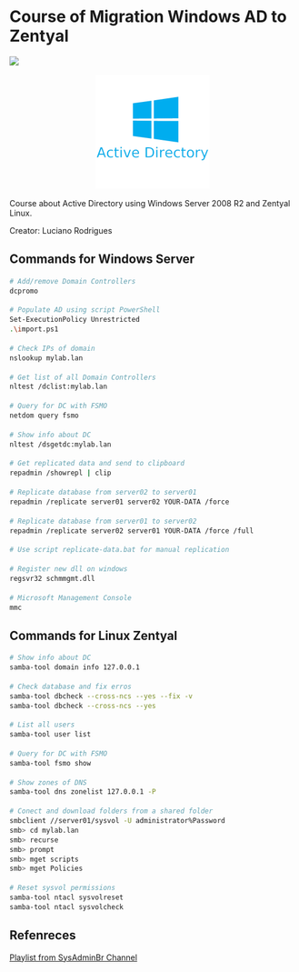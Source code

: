 # Course of Migration Windows AD to Zentyal
![](https://img.shields.io/badge/status-progress-blue)

<p align="center">
<img src=".github/logo.png">
</p>

Course about Active Directory using Windows Server 2008 R2 and Zentyal Linux.

Creator: Luciano Rodrigues

## Commands for Windows Server

```bash
# Add/remove Domain Controllers
dcpromo

# Populate AD using script PowerShell
Set-ExecutionPolicy Unrestricted
.\import.ps1

# Check IPs of domain
nslookup mylab.lan

# Get list of all Domain Controllers
nltest /dclist:mylab.lan

# Query for DC with FSMO
netdom query fsmo

# Show info about DC
nltest /dsgetdc:mylab.lan

# Get replicated data and send to clipboard
repadmin /showrepl | clip

# Replicate database from server02 to server01
repadmin /replicate server01 server02 YOUR-DATA /force

# Replicate database from server01 to server02
repadmin /replicate server02 server01 YOUR-DATA /force /full

# Use script replicate-data.bat for manual replication

# Register new dll on windows
regsvr32 schmmgmt.dll

# Microsoft Management Console
mmc
```

## Commands for Linux Zentyal

```bash
# Show info about DC
samba-tool domain info 127.0.0.1

# Check database and fix erros
samba-tool dbcheck --cross-ncs --yes --fix -v
samba-tool dbcheck --cross-ncs --yes

# List all users
samba-tool user list

# Query for DC with FSMO
samba-tool fsmo show

# Show zones of DNS
samba-tool dns zonelist 127.0.0.1 -P

# Conect and download folders from a shared folder
smbclient //server01/sysvol -U administrator%Password
smb> cd mylab.lan
smb> recurse
smb> prompt
smb> mget scripts
smb> mget Policies

# Reset sysvol permissions
samba-tool ntacl sysvolreset
samba-tool ntacl sysvolcheck
```

## Refenreces

[Playlist from SysAdminBr Channel](https://youtube.com/playlist?list=PLFajyb7NamFDqLmrUIddr_euDkRcWMgQ9&si=DSh5C1VDw9WLha-j)
